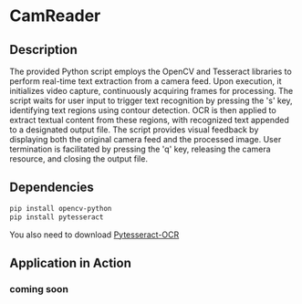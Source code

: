 # CamReader
## Description
The provided Python script employs the OpenCV and Tesseract libraries to perform real-time text extraction from a camera feed. Upon execution, it initializes video capture, continuously acquiring frames for processing. The script waits for user input to trigger text recognition by pressing the 's' key, identifying text regions using contour detection. OCR is then applied to extract textual content from these regions, with recognized text appended to a designated output file. The script provides visual feedback by displaying both the original camera feed and the processed image. User termination is facilitated by pressing the 'q' key, releasing the camera resource, and closing the output file.

## Dependencies 
```bash
pip install opencv-python
pip install pytesseract
```
You also need to download [Pytesseract-OCR](https://github.com/UB-Mannheim/tesseract/wiki)
##  Application in Action
### coming soon


